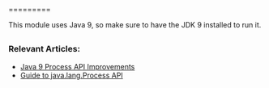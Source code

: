 =========

This module uses Java 9, so make sure to have the JDK 9 installed to run it.

## 
### Relevant Articles: 
- [Java 9 Process API Improvements](http://www.baeldung.com/java-9-process-api)
- [Guide to java.lang.Process API](https://www.baeldung.com/java-process-api)
